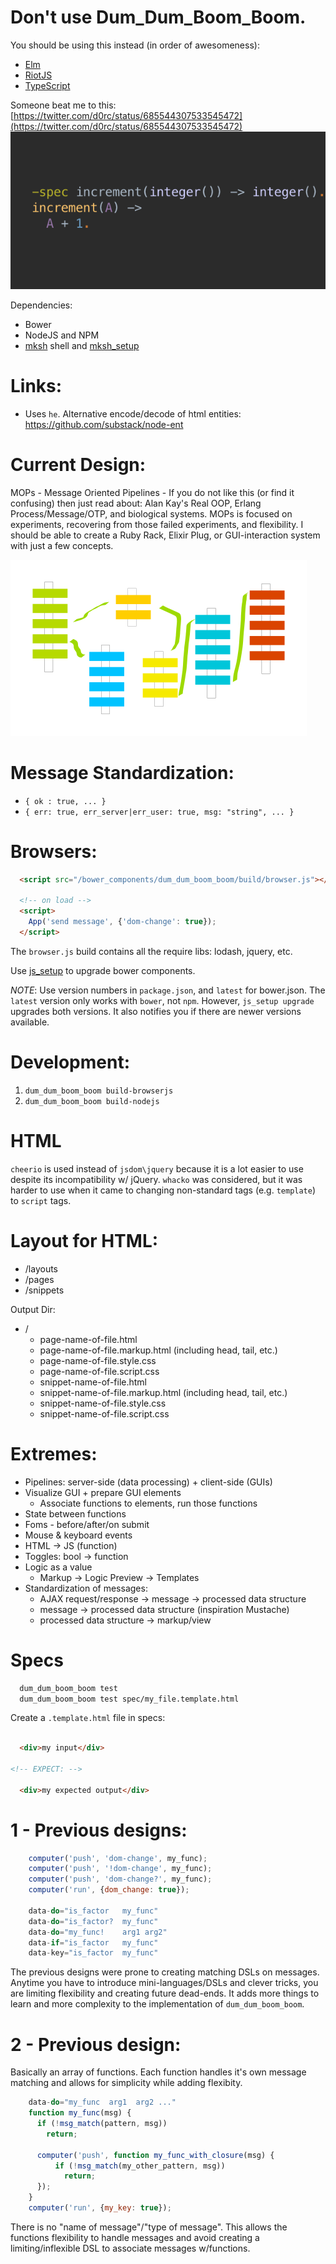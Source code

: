 
Don't use Dum\_Dum\_Boom\_Boom.
=================================

You should be using this instead (in order of awesomeness):
  * [Elm](http://elm-lang.org)
  * [RiotJS](https://muut.com/riotjs/)
  * [TypeScript](http://www.typescriptlang.org/)

Someone beat me to this: [https://twitter.com/d0rc/status/685544307533545472](https://twitter.com/d0rc/status/685544307533545472)
    ![Example in erlang](./docs/CYJSUDfWcAU9dVQ.png?raw=true)

Dependencies:

* Bower
* NodeJS and NPM
* [mksh](https://www.mirbsd.org/mksh.htm) shell and [mksh_setup](https://github.com/da99/mksh_setup)

Links:
=====
* Uses `he`. Alternative encode/decode of html entities: https://github.com/substack/node-ent

Current Design:
=================

MOPs - Message Oriented Pipelines - If you do not like this (or find
    it confusing) then just read about: 
Alan Kay's Real OOP, Erlang Process/Message/OTP, and biological systems.
MOPs is focused on experiments, recovering from those failed experiments,
     and flexibility. I should be able to create a Ruby Rack, Elixir Plug,
     or GUI-interaction system with just a few concepts.

![Message Oriented Pipelines](./docs/MOPs.png?raw=true)

Message Standardization:
=======================

* `{ ok : true, ... }`
* `{ err: true, err_server|err_user: true, msg: "string", ... }`

Browsers:
========================

```html
  <script src="/bower_components/dum_dum_boom_boom/build/browser.js"></script>

  <!-- on load -->
  <script>
    App('send message', {'dom-change': true});
  </script>
```

The `browser.js` build contains all the require libs: lodash, jquery, etc.

Use [js_setup](https://github.com/da99/js_setup) to upgrade bower components.

*NOTE*: Use version numbers in `package.json`, and `latest` for bower.json.
The `latest` version only works with `bower`, not `npm`.  However, `js_setup upgrade`
upgrades both versions. It also notifies you if there are newer versions available.


Development:
=================

  1. `dum_dum_boom_boom build-browserjs`
  1. `dum_dum_boom_boom build-nodejs`


HTML
==============

`cheerio` is used instead of `jsdom\jquery` because it is a lot
easier to use despite its incompatibility w/ jQuery.
`whacko` was considered, but it was harder to use when it came to
changing non-standard tags (e.g. `template`) to `script` tags.

Layout for HTML:
========

* /layouts
* /pages
* /snippets

Output Dir:
* /
  * page-name-of-file.html
  * page-name-of-file.markup.html (including head, tail, etc.)
  * page-name-of-file.style.css
  * page-name-of-file.script.css
  * snippet-name-of-file.html
  * snippet-name-of-file.markup.html (including head, tail, etc.)
  * snippet-name-of-file.style.css
  * snippet-name-of-file.script.css

Extremes:
=========

* Pipelines: server-side (data processing) + client-side (GUIs)
* Visualize GUI + prepare GUI elements
  * Associate functions to elements, run those functions
* State between functions
* Foms - before/after/on submit
* Mouse & keyboard events
* HTML -> JS (function)
* Toggles: bool -> function
* Logic as a value
  * Markup -> Logic Preview -> Templates
* Standardization of messages:
  * AJAX request/response -> message -> processed data structure
  * message -> processed data structure (inspiration Mustache)
  * processed data structure -> markup/view

Specs
=====

```bash
  dum_dum_boom_boom test
  dum_dum_boom_boom test spec/my_file.template.html
```

Create a `.template.html` file in specs:
```html

  <div>my input</div>

<!-- EXPECT: -->

  <div>my expected output</div>

```

1 - Previous designs:
==================
```javascript
    computer('push', 'dom-change', my_func);
    computer('push', '!dom-change', my_func);
    computer('push', 'dom-change?', my_func);
    computer('run', {dom_change: true});

    data-do="is_factor   my_func"
    data-do="is_factor?  my_func"
    data-do="my_func!    arg1 arg2"
    data-if="is_factor   my_func"
    data-key="is_factor  my_func"
```

The previous designs were prone to creating matching DSLs on messages.
Anytime you have to introduce mini-languages/DSLs and clever tricks, you are limiting
flexibility and creating future dead-ends. It adds more things to learn and more complexity
to the implementation of `dum_dum_boom_boom`.


2 - Previous design:
==============
Basically an array of functions. Each function
handles it's own message matching and allows for simplicity while adding flexibity.

```javascript
    data-do="my_func  arg1  arg2 ..."
    function my_func(msg) {
      if (!msg_match(pattern, msg))
        return;

      computer('push', function my_func_with_closure(msg) {
          if (!msg_match(my_other_pattern, msg))
            return;
      });
    }
    computer('run', {my_key: true});
```

There is no "name of message"/"type of message". This allows the functions
flexibility to handle messages and avoid creating a limiting/inflexible
DSL to associate messages w/functions.



